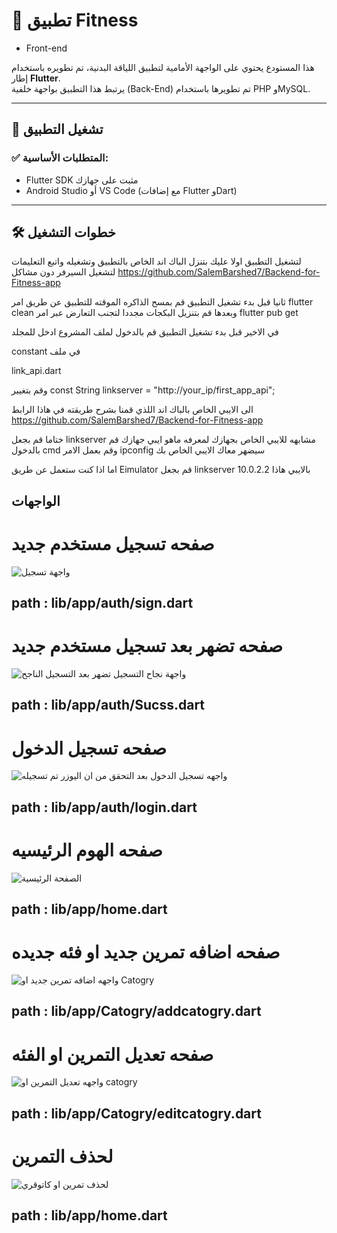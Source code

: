 # 📱 تطبيق Fitness 
- Front-end

هذا المستودع يحتوي على الواجهة الأمامية لتطبيق اللياقة البدنية، تم تطويره باستخدام إطار **Flutter**.  
يرتبط هذا التطبيق بواجهة خلفية (Back-End) تم تطويرها باستخدام PHP وMySQL.

---

## 🚀 تشغيل التطبيق

### ✅ المتطلبات الأساسية:

- Flutter SDK مثبت على جهازك  
- Android Studio أو VS Code (مع إضافات Flutter وDart)

---

## 🛠️ خطوات التشغيل


لتشغيل التطبيق اولا عليك بتنزل الباك اند الخاص بالتطبيق وتشغيله واتبع التعليمات لتشغيل السيرفر دون مشاكل https://github.com/SalemBarshed7/Backend-for-Fitness-app


ثانيا قبل بدء تشغيل التطبيق قم بمسح الذاكره الموقته للتطبيق عن طريق امر flutter clean وبعدها قم بتنزيل البكجات مجددا لتجنب التعارض عبر امر flutter pub get  


في الاخير قبل بدء تشغيل التطبيق قم بالدخول لملف المشروع ادخل للمجلد 


constant في ملف

link_api.dart 

وقم بتغيير const String linkserver = "http://your_ip/first_app_api"; 



الى الايبي الخاص بالباك اند اللذي قمنا بشرح طريقته في هاذا الرابط https://github.com/SalemBarshed7/Backend-for-Fitness-app 


ختاما قم بجعل linkserver مشابهه للايبي الخاص بجهازك لمعرفه ماهو ايبي جهازك قم بالدخول cmd وقم بعمل الامر ipconfig سيضهر معاك الايبي الخاص بك 



اما اذا كنت ستعمل عن طريق Eimulator قم بجعل linkserver بالايبي هاذا 10.0.2.2




## الواجهات 

# صفحه تسجيل مستخدم جديد


![واجهة تسجيل](image/step_program/signinpage.jpg)
## path : lib/app/auth/sign.dart


# صفحه تضهر بعد تسجيل مستخدم جديد


![واجهة نجاح التسجيل تضهر بعد التسجيل الناجح](image/step_program/Sucss.jpg)
## path : lib/app/auth/Sucss.dart


# صفحه تسجيل الدخول


![واجهه تسجيل الدخول بعد التحقق من ان اليوزر تم تسجيله](image/step_program/loginpage.jpg)
## path : lib/app/auth/login.dart


# صفحه الهوم الرئيسيه


![الصفحة الرئيسية](image/step_program/home.jpg)
## path : lib/app/home.dart


# صفحه اضافه تمرين جديد او فئه جديده


![واجهه اضافه تمرين جديد او Catogry](image/step_program/addcatogry.jpg)
## path : lib/app/Catogry/addcatogry.dart


# صفحه تعديل التمرين او الفئه


![واجهه تعديل التمرين او catogry ](image/step_program/editcatogry.jpg)
## path : lib/app/Catogry/editcatogry.dart


# لحذف التمرين


![ لحذف تمرين او كاتوقري ](image/step_program/del.jpg)
## path : lib/app/home.dart
